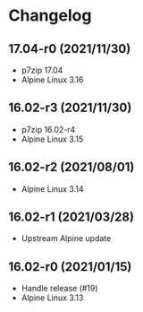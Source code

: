 # Changelog

## 17.04-r0 (2021/11/30)

* p7zip 17.04
* Alpine Linux 3.16

## 16.02-r3 (2021/11/30)

* p7zip 16.02-r4
* Alpine Linux 3.15

## 16.02-r2 (2021/08/01)

* Alpine Linux 3.14

## 16.02-r1 (2021/03/28)

* Upstream Alpine update

## 16.02-r0 (2021/01/15)

* Handle release (#19)
* Alpine Linux 3.13
